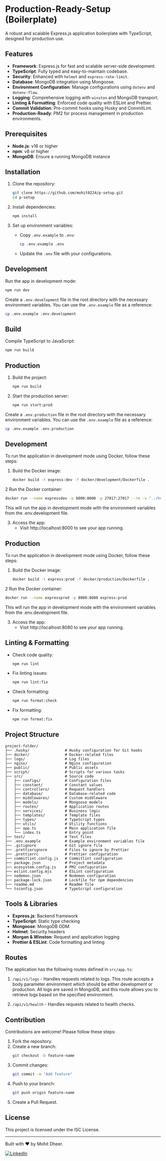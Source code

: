 # Production-Ready-Setup (Boilerplate)

A robust and scalable Express.js application boilerplate with TypeScript, designed for production use.

## Features

- **Framework**: Express.js for fast and scalable server-side development.
- **TypeScript**: Fully typed and easy-to-maintain codebase.
- **Security**: Enhanced with `helmet` and `express-rate-limit`.
- **Database**: MongoDB integration using Mongoose.
- **Environment Configuration**: Manage configurations using `dotenv` and `dotenv-flow`.
- **Logging**: Comprehensive logging with `winston` and MongoDB transport.
- **Linting & Formatting**: Enforced code quality with ESLint and Prettier.
- **Commit Validation**: Pre-commit hooks using Husky and CommitLint.
- **Production-Ready**: PM2 for process management in production environments.

## Prerequisites

- **Node.js**: v16 or higher
- **npm**: v8 or higher
- **MongoDB**: Ensure a running MongoDB instance

## Installation

1. Clone the repository:
   ```bash
   git clone https://github.com/mohit0224/p-setup.git
   cd p-setup
   ```

2. Install dependencies:
   ```bash
   npm install
   ```

3. Set up environment variables:
   - Copy `.env.example` to `.env`:

     ```bash
     cp .env.example .env
     ```
   - Update the `.env` file with your configurations.

## Development

Run the app in development mode:
```bash
npm run dev
```

Create a `.env.development` file in the root directory with the necessary environment variables. You can use the `.env.example` file as a reference:
```bash
cp .env.example .env.development
```

## Build

Compile TypeScript to JavaScript:
```bash
npm run build
```

## Production

1. Build the project:
   ```bash
   npm run build
   ```

2. Start the production server:
   ```bash
   npm run start:prod
   ```

Create a `.env.production` file in the root directory with the necessary environment variables. You can use the `.env.example` file as a reference:
```bash
cp .env.example .env.production
```

## Development

To run the application in development mode using Docker, follow these steps:

1. Build the Docker image:
   ```bash
   docker build -t express:dev -f docker/development/Dockerfile .
   ```

2 Run the Docker container:
  ```bash
  docker run --name expressdev -p 8000:8000 -p 27017:27017 --rm -v ".:/home/app" express:dev
  ```

   This will run the app in development mode with the environment variables from the .env.development file.

3. Access the app:
   - Visit http://localhost:8000 to see your app running.

## Production

To run the application in development mode using Docker, follow these steps:

1. Build the Docker image:
   ```bash
   docker build -t express:prod -f docker/production/Dockerfile .
   ```

2 Run the Docker container:
  ```bash
  docker run --name expressprod -p 8080:8080 express:prod     
  ```

   This will run the app in development mode with the environment variables from the .env.development file.

3. Access the app:
   - Visit http://localhost:8080 to see your app running.


## Linting & Formatting

- Check code quality:
  ```bash
  npm run lint
  ```
- Fix linting issues:
  ```bash
  npm run lint:fix
  ```
- Check formatting:
  ```bash
  npm run format:check
  ```
- Fix formatting:
  ```bash
  npm run format:fix
  ```

## Project Structure

```
project-folder/
├── .husky/                # Husky configuration for Git hooks
├── docker/                # Docker-related files
├── logs/                  # Log files
├── nginx/                 # Nginx configuration
├── public/                # Public assets
├── script/                # Scripts for various tasks
├── src/                   # Source code
│   ├── configs/           # Configuration files
│   ├── constant/          # Constant values
│   ├── controllers/       # Request handlers
│   ├── database/          # Database-related code
│   ├── middlewares/       # Custom middleware
│   ├── models/            # Mongoose models
│   ├── routes/            # Application routes
│   ├── services/          # Business logic
│   ├── templates/         # Template files
│   ├── types/             # TypeScript types
│   ├── utils/             # Utility functions
│   ├── app.ts             # Main application file
│   └── index.ts           # Entry point
├── test/                  # Test files
├── .env.example           # Example environment variables file
├── .gitignore             # Git ignore file
├── .prettierignore        # Files to ignore by Prettier
├── .prettierrc            # Prettier configuration
├── commitlint.config.js   # Commitlint configuration
├── package.json           # Project metadata
├── ecosystem.config.js    # PM2 configuration
├── eslint.config.mjs      # ESLint configuration
├── nodemon.json           # Nodemon configuration
├── package-lock.json      # Lockfile for npm dependencies
├── readme.md              # Readme file
└── tsconfig.json          # TypeScript configuration
```

## Tools & Libraries

- **Express.js**: Backend framework
- **TypeScript**: Static type checking
- **Mongoose**: MongoDB ODM
- **Helmet**: Security headers
- **Morgan & Winston**: Request and application logging
- **Prettier & ESLint**: Code formatting and linting

## Routes

The application has the following routes defined in `src/app.ts`:

1. `/api/v1/logs` - Handles requests related to logs. This route accepts a body parameter environment which should be either development or production. All logs are saved in MongoDB, and this route allows you to retrieve logs based on the specified environment.

2. `/api/v1/health` - Handles requests related to health checks.


## Contribution

Contributions are welcome! Please follow these steps:

1. Fork the repository.
2. Create a new branch:
   ```bash
   git checkout -b feature-name
   ```
3. Commit changes:
   ```bash
   git commit -m "Add feature"
   ```
4. Push to your branch:
   ```bash
   git push origin feature-name
   ```
5. Create a Pull Request.

## License

This project is licensed under the ISC License.

---

Built with ❤️ by Mohit Dheer.

[![LinkedIn](https://img.shields.io/badge/LinkedIn-Profile-blue?logo=linkedin&style=flat)](https://www.linkedin.com/in/mohit-dheer/)
